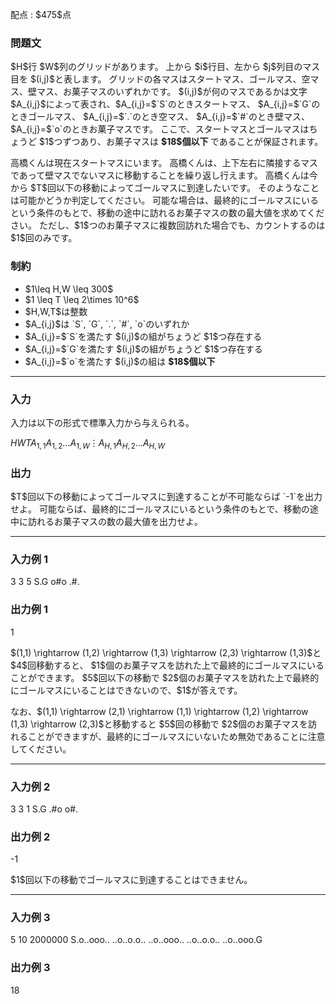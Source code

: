 
<div>

<span>

<span>

<p>
配点 : $475$点
</p>

<div>

<section>

### **問題文**

<p>
$H$行 $W$列のグリッドがあります。
上から $i$行目、左から $j$列目のマス目を $(i,j)$と表します。
グリッドの各マスはスタートマス、ゴールマス、空マス、壁マス、お菓子マスのいずれかです。
$(i,j)$が何のマスであるかは文字 $A_{i,j}$によって表され、$A_{i,j}=$`S`のときスタートマス、
$A_{i,j}=$`G`のときゴールマス、
$A_{i,j}=$`.`のとき空マス、
$A_{i,j}=$`#`のとき壁マス、
$A_{i,j}=$`o`のときお菓子マスです。
ここで、スタートマスとゴールマスはちょうど $1$つずつあり、お菓子マスは 
<strong>
$18$個以下
</strong>
であることが保証されます。
</p>

<p>
高橋くんは現在スタートマスにいます。
高橋くんは、上下左右に隣接するマスであって壁マスでないマスに移動することを繰り返し行えます。
高橋くんは今から $T$回以下の移動によってゴールマスに到達したいです。
そのようなことは可能かどうか判定してください。
可能な場合は、最終的にゴールマスにいるという条件のもとで、移動の途中に訪れるお菓子マスの数の最大値を求めてください。
ただし、$1$つのお菓子マスに複数回訪れた場合でも、カウントするのは $1$回のみです。
</p>

</section>

</div>

<div>

<section>

### **制約**

<ul>

<li>
$1\leq H,W \leq 300$
</li>

<li>
$1 \leq T \leq 2\times 10^6$
</li>

<li>
$H,W,T$は整数
</li>

<li>
$A_{i,j}$は `S`, `G`, `.`, `#`, `o`のいずれか
</li>

<li>
$A_{i,j}=$`S`を満たす $(i,j)$の組がちょうど $1$つ存在する
</li>

<li>
$A_{i,j}=$`G`を満たす $(i,j)$の組がちょうど $1$つ存在する
</li>

<li>
$A_{i,j}=$`o`を満たす $(i,j)$の組は 
<strong>
$18$個以下
</strong>

</li>

</ul>

</section>

</div>

---

<div>

<div>

<section>

### **入力**

<p>
入力は以下の形式で標準入力から与えられる。
</p>

<div>

$H$$W$$T$$A_{1,1}A_{1,2}\dots A_{1,W}$$\vdots$$A_{H,1}A_{H,2}\dots A_{H,W}$
</div>

</section>

</div>

<div>

<section>

### **出力**

<p>
$T$回以下の移動によってゴールマスに到達することが不可能ならば `-1`を出力せよ。
可能ならば、最終的にゴールマスにいるという条件のもとで、移動の途中に訪れるお菓子マスの数の最大値を出力せよ。
</p>

</section>

</div>

</div>

---

<div>

<section>

### **入力例 1**

<div>

3 3 5
S.G
o#o
.#.

</div>

</section>

</div>

<div>

<section>

### **出力例 1**

<div>

1

</div>

<p>
$(1,1) \rightarrow (1,2) \rightarrow (1,3) \rightarrow (2,3) \rightarrow (1,3)$と $4$回移動すると、
$1$個のお菓子マスを訪れた上で最終的にゴールマスにいることができます。
$5$回以下の移動で $2$個のお菓子マスを訪れた上で最終的にゴールマスにいることはできないので、$1$が答えです。
</p>

<p>
なお、$(1,1) \rightarrow (2,1) \rightarrow (1,1) \rightarrow (1,2) \rightarrow (1,3) \rightarrow (2,3)$と移動すると $5$回の移動で $2$個のお菓子マスを訪れることができますが、最終的にゴールマスにいないため無効であることに注意してください。
</p>

</section>

</div>

---

<div>

<section>

### **入力例 2**

<div>

3 3 1
S.G
.#o
o#.

</div>

</section>

</div>

<div>

<section>

### **出力例 2**

<div>

-1

</div>

<p>
$1$回以下の移動でゴールマスに到達することはできません。
</p>

</section>

</div>

---

<div>

<section>

### **入力例 3**

<div>

5 10 2000000
S.o..ooo..
..o..o.o..
..o..ooo..
..o..o.o..
..o..ooo.G

</div>

</section>

</div>

<div>

<section>

### **出力例 3**

<div>

18

</div>

</section>

</div>

</span>

</span>

</div>
